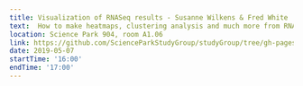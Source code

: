 ```yaml
---
title: Visualization of RNASeq results - Susanne Wilkens & Fred White 
text:  How to make heatmaps, clustering analysis and much more from RNA-Seq results.
location: Science Park 904, room A1.06
link: https://github.com/ScienceParkStudyGroup/studyGroup/tree/gh-pages/lessons/20190507_RNAseqVisualisation_Fred%26Susanne
date: 2019-05-07
startTime: '16:00'
endTime: '17:00'
---
```

